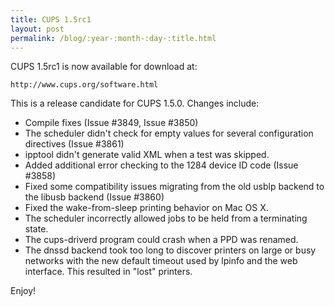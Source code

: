 ```yaml
---
title: CUPS 1.5rc1
layout: post
permalink: /blog/:year-:month-:day-:title.html
---
```


CUPS 1.5rc1 is now available for download at:

    http://www.cups.org/software.html

This is a release candidate for CUPS 1.5.0. Changes include:


- Compile fixes (Issue #3849, Issue #3850)
- The scheduler didn't check for empty values for several configuration directives (Issue #3861)
- ipptool didn't generate valid XML when a test was skipped.
- Added additional error checking to the 1284 device ID code (Issue #3858)
- Fixed some compatibility issues migrating from the old usblp backend to the libusb backend (Issue #3860)
- Fixed the wake-from-sleep printing behavior on Mac OS X.
- The scheduler incorrectly allowed jobs to be held from a terminating state.
- The cups-driverd program could crash when a PPD was renamed.
- The dnssd backend took too long to discover printers on large or busy networks with the new default timeout used by lpinfo and the web interface. This resulted in "lost" printers.

Enjoy!

